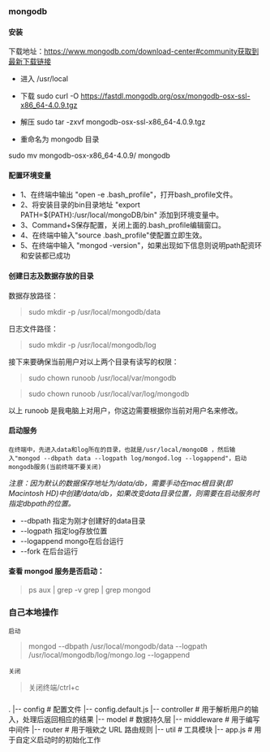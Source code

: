 ### mongodb

#### 安装

下载地址：https://www.mongodb.com/download-center#community获取到最新下载链接

- 进入 /usr/local
- 下载
  sudo curl -O https://fastdl.mongodb.org/osx/mongodb-osx-ssl-x86_64-4.0.9.tgz

- 解压
  sudo tar -zxvf mongodb-osx-ssl-x86_64-4.0.9.tgz

- 重命名为 mongodb 目录

sudo mv mongodb-osx-x86_64-4.0.9/ mongodb

#### 配置环境变量

 - 1、在终端中输出 "open -e .bash_profile"，打开bash_profile文件。
 - 2、将安装目录的bin目录地址 "export PATH=${PATH}:/usr/local/mongoDB/bin" 添加到环境变量中。
 - 3、Command+S保存配置，关闭上面的.bash_profile编辑窗口。
 - 4、在终端中输入"source .bash_profile"使配置立即生效。
 - 5、在终端中输入 "mongod -version"，如果出现如下信息则说明path配资环和安装都已成功

#### 创建日志及数据存放的目录

数据存放路径：

> sudo mkdir -p /usr/local/mongodb/data

日志文件路径：

> sudo mkdir -p /usr/local/mongodb/log

接下来要确保当前用户对以上两个目录有读写的权限：

> sudo chown runoob /usr/local/var/mongodb

> sudo chown runoob /usr/local/var/log/mongodb

以上 runoob 是我电脑上对用户，你这边需要根据你当前对用户名来修改。

#### 启动服务

`在终端中，先进入data和log所在的目录，也就是/usr/local/mongoDB ，然后输入"mongod --dbpath data --logpath log/mongod.log --logappend"，启动mongodb服务(当前终端不要关闭)`

*注意：因为默认的数据保存地址为/data/db，需要手动在mac根目录(即Macintosh HD)中创建/data/db，如果改变data目录位置，则需要在启动服务时 指定dbpath的位置。*

- --dbpath 指定为刚才创建好的data目录
- --logpath 指定log存放位置
- --logappend mongo在后台运行
- --fork 在后台运行

#### 查看 mongod 服务是否启动：

> ps aux | grep -v grep | grep mongod

### 自己本地操作

`启动`

 > mongod --dbpath /usr/local/mongodb/data --logpath /usr/local/mongodb/log/mongo.log --logappend

 `关闭`
 > 关闭终端/ctrl+c
###

.
|-- config # 配置文件
|-- config.default.js
|-- controller # 用于解析用户的输入，处理后返回相应的结果
|-- model # 数据持久层
|-- middleware # 用于编写中间件
|-- router # 用于哦欸之 URL 路由规则
|-- util # 工具模块
|-- app.js # 用于自定义启动时的初始化工作
